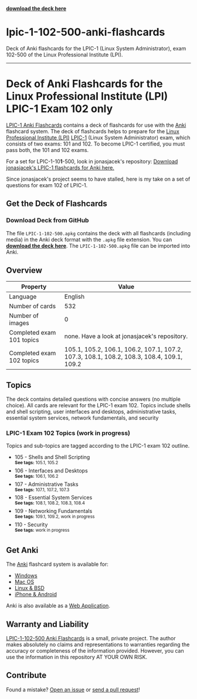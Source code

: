 **[download the deck here](https://github.com/stueja/lpic-1-102-500-anki-flashcards/raw/master/LPIC-1-102-500.apkg)**

# lpic-1-102-500-anki-flashcards
 Deck of Anki flashcards for the LPIC-1 (Linux System Administrator), exam 102-500 of the Linux Professional Institute (LPI).


--- 

# Deck of Anki Flashcards for the Linux Professional Institute (LPI) LPIC-1 Exam 102 only

[LPIC-1 Anki Flashcards](https://github.com/stueja/lpic-1-102-500-anki-flashcards/) contains a deck of flashcards for use with the [Anki](http://apps.ankiweb.net/) flashcard system. The deck of flashcards helps to prepare for the [Linux Professional Institute (LPI)](https://www.lpi.org/) [LPIC-1](http://www.lpi.org/our-certifications/lpic-1-overview) (Linux System Administrator) exam, which consists of two exams: 101 and 102. To become LPIC-1 certified, you must pass both, the 101 and 102 exams. 
 
For a set for LPIC-1-10**1**-500, look in jonasjacek's repository:
[Download jonasjacek's LPIC-1 flashcards for Anki here.](https://github.com/jonasjacek/lpic-1-anki-flashcards/raw/master/LPIC-1.apkg)

Since jonasjacek's project seems to have stalled, here is my take on a set of questions for exam 102 of LPIC-1.

## Get the Deck of Flashcards
### Download Deck from GitHub
The file `LPIC-1-102-500.apkg` contains the deck with all flashcards (including media) in the Anki deck format with the `.apkg` file extension. You can **[download the deck here](https://github.com/stueja/lpic-1-102-500-anki-flashcards/raw/master/LPIC-1-102-500.apkg)**. The `LPIC-1-102-500.apkg` file can be imported into Anki.


## Overview

Property | Value
------------ | -------------
Language | English
Number of cards | 532
Number of images | 0
Completed exam 101 topics | none. Have a look at jonasjacek's repository.
Completed exam 102 topics | 105.1, 105.2, 106.1, 106.2, 107.1, 107.2, 107.3, 108.1, 108.2, 108.3, 108.4, 109.1, 109.2

## Topics

The deck contains detailed questions with concise answers (no multiple choice). All cards are relevant for the LPIC-1 exam 102. Topics include shells and shell scripting, user interfaces and desktops, administrative tasks, essential system services, network fundamentals, and security


### LPIC-1 Exam 102 Topics (work in progress)

Topics and sub-topics are tagged according to the LPIC-1 exam 102 outline.

- 105 - Shells and Shell Scripting  
  <sup>**See tags:** 105.1, 105.2</sup>
- 106 - Interfaces and Desktops  
  <sup>**See tags:** 106.1, 106.2</sup>
- 107 - Administrative Tasks  
  <sup>**See tags:** 107.1, 107.2, 107.3</sup>
- 108 - Essential System Services  
  <sup>**See tags:** 108.1, 108.2, 108.3, 108.4</sup>
- 109 - Networking Fundamentals  
  <sup>**See tags:** 109.1, 109.2, work in progress</sup>
- 110 - Security  
  <sup>**See tags:** work in progress</sup>

## Get Anki

The [Anki](http://apps.ankiweb.net/) flashcard system is available for:

- [Windows](http://apps.ankiweb.net/#windows)
- [Mac OS](http://apps.ankiweb.net/#mac)
- [Linux & BSD](http://apps.ankiweb.net/#linux)
- [iPhone & Android](http://apps.ankiweb.net/#ios)

Anki is also available as a [Web Application](https://apps.ankiweb.net/).

## Warranty and Liability
[LPIC-1-102-500 Anki Flashcards](https://github.com/stueja/lpic-1-102-500-anki-flashcards) is a small, private project. The author makes absolutely no claims and representations to warranties regarding the accuracy or completeness of the information provided. However, you can use the information in this repository AT YOUR OWN RISK.


## Contribute

Found a mistake? [Open an issue](https://github.com/stueja/lpic-1-102-500-anki-flashcards/issues) or [send a pull request](https://github.com/stueja/lpic-1-102-500-anki-flashcards/pulls)! 
